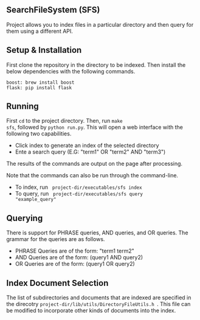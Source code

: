 SearchFileSystem (SFS)
-----------------------------------
Project allows you to index files in a particular directory and then query for them using a different API.

Setup & Installation
-----------------------------------
First clone the repository in the directory to be indexed. Then install the below dependencies with the following commands.

    boost: brew install boost
    flask: pip install flask

Running
-----------------------------------
First <code>cd</code> to the project directory. Then, run <code>make sfs</code>, followed by <code>python run.py</code>. This will open a web interface with the following two capabilities.
* Click index to generate an index of the selected directory
* Ente a search query (E.G: "term1" OR "term2" AND "term3") 

The results of the commands are output on the page after processing. 

Note that the commands can also be run through the command-line. 
* To index, run <code> project-dir/executables/sfs index </code>
* To query, run <code> project-dir/executables/sfs query "example_query" </code>

Querying
------------------------------------
There is support for PHRASE queries, AND queries, and OR queries. The grammar for the queries are as follows.

* PHRASE Queries are of the form: "term1 term2"
* AND Queries are of the form: (query1 AND query2)
* OR Queries are of the form: (query1 OR query2)

Index Document Selection
------------------------------------
The list of subdirectories and documents that are indexed are specified in the direcotry <code>project-dir/lib/utils/DirectoryFileUtils.h </code>. This file can be modified to incorporate other kinds of documents into the index.
